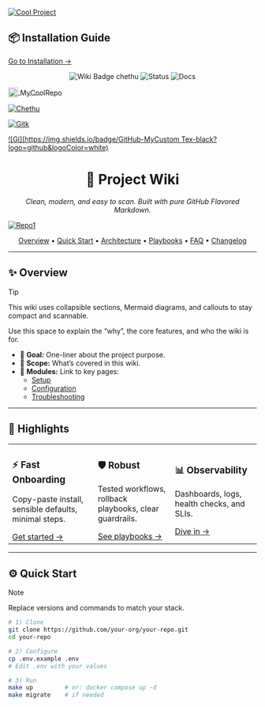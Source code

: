 [![Cool Project](https://img.shields.io/badge/-Cool_Project-black?logo=github&logoColor=white)](https://github.com/username/repo1)  
## 📦 Installation Guide
[Go to Installation →](install.md)

<!-- HERO / TITLE -->
<p align="center">
  <img src="https://img.shields.io/badge/Wiki-Beautiful-blueviolet?logo=github&logoColor=white" alt="Wiki Badge chethu" />
  <img src="https://img.shields.io/badge/Status-Active-success" alt="Status" />
  <img src="https://img.shields.io/badge/Docs-AutoGenerated-informational" alt="Docs" />
</p>

<p>
  <a href="https://github.com/username/repo1">
    <img src="https://github.githubassets.com/images/modules/logos_page/GitHub-Mark.png" width="20" style="vertical-align: middle;"/>
    <span style="vertical-align: middle;"> MyCoolRepo</span>
  </a>
</p>
 
[![Chethu](https://img.shields.io/badge/-Hii_ra-black?logo=github&logoColor=white)](https://github.com/username/repo1)  


[![Gitk](https://img.shields.io/badge/-View_on_GitHub-black?logo=github&logoColor=white)](https://github.com/username/repo1)

[![Gi](https://img.shields.io/badge/GitHub-MyCustom Tex-black?logo=github&logoColor=white)](https://github.com/username/repo1)


<h1 align="center">🚀 Project Wiki</h1>
<p align="center">
  <i>Clean, modern, and easy to scan. Built with pure GitHub Flavored Markdown.</i>
</p>

[![Repo1](https://img.shields.io/badge/-Repo1-black?logo=github&logoColor=white)](https://github.com/username/repo1)  

<!-- QUICK NAV / CTA -->
<p align="center">
  <a href="#-overview">Overview</a> •
  <a href="#-quick-start">Quick Start</a> •
  <a href="#-architecture">Architecture</a> •
  <a href="#-playbooks">Playbooks</a> •
  <a href="#-faq">FAQ</a> •
  <a href="#-changelog">Changelog</a>
</p>

---

<!-- OVERVIEW -->
## ✨ Overview
> [!TIP]
> This wiki uses collapsible sections, Mermaid diagrams, and callouts to stay compact and scannable.

Use this space to explain the “why”, the core features, and who the wiki is for.

- 🎯 **Goal:** One-liner about the project purpose.
- 🧭 **Scope:** What’s covered in this wiki.
- 🧩 **Modules:** Link to key pages:
  - [Setup](./Setup.md)
  - [Configuration](./Configuration.md)
  - [Troubleshooting](./Troubleshooting.md)

---

<!-- HIGHLIGHTS / CARDS -->
## 🧱 Highlights
<table>
  <tr>
    <td>
      <h3>⚡ Fast Onboarding</h3>
      <p>Copy-paste install, sensible defaults, minimal steps.</p>
      <a href="#-quick-start">Get started →</a>
    </td>
    <td>
      <h3>🛡️ Robust</h3>
      <p>Tested workflows, rollback playbooks, clear guardrails.</p>
      <a href="#-playbooks">See playbooks →</a>
    </td>
    <td>
      <h3>📊 Observability</h3>
      <p>Dashboards, logs, health checks, and SLIs.</p>
      <a href="./Observability.md">Dive in →</a>
    </td>
  </tr>
</table>

---

<!-- QUICK START -->
## ⚙️ Quick Start
> [!NOTE]
> Replace versions and commands to match your stack.

```bash
# 1) Clone
git clone https://github.com/your-org/your-repo.git
cd your-repo

# 2) Configure
cp .env.example .env
# Edit .env with your values

# 3) Run
make up         # or: docker compose up -d
make migrate    # if needed
